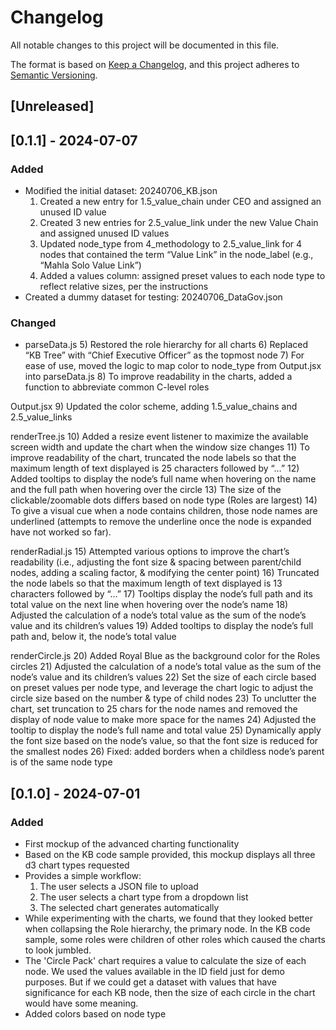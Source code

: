 # Changelog

All notable changes to this project will be documented in this file.

The format is based on [Keep a Changelog](https://keepachangelog.com/en/1.0.0/),
and this project adheres to [Semantic Versioning](https://semver.org/spec/v2.0.0.html).

## [Unreleased]

## [0.1.1] - 2024-07-07

### Added
- Modified the initial dataset: 20240706_KB.json
  1) Created a new entry for 1.5_value_chain under CEO and assigned an unused ID value
  2) Created 3 new entries for 2.5_value_link under the new Value Chain and assigned unused ID values
  3) Updated node_type from 4_methodology to  2.5_value_link for 4 nodes that contained the term “Value Link” in the node_label (e.g., “Mahla Solo  Value Link”)
  4) Added a values column: assigned preset values to each node type to reflect relative sizes, per the instructions 
- Created a dummy dataset for testing: 20240706_DataGov.json

### Changed
- parseData.js
  5)	Restored the role hierarchy for all charts
  6)	Replaced “KB Tree” with “Chief Executive Officer” as the topmost node 
  7)	For ease of use, moved the logic to map color to node_type from Output.jsx into parseData.js
  8)	To improve readability in the charts, added a function to abbreviate common C-level roles

Output.jsx
  9)	Updated the color scheme, adding 1.5_value_chains and 2.5_value_links 

renderTree.js
  10)	Added a resize event listener to maximize the available screen width and update the chart when the window size changes
  11)	To improve readability of the chart, truncated the node labels so that the maximum length of text displayed is 25 characters followed by “…”
  12)	Added tooltips to display the node’s full name when hovering on the name and the full path when hovering over the circle
  13)	The size of the clickable/zoomable dots differs based on node type (Roles are largest)
  14)	To give a visual cue when a node contains children, those node names are underlined (attempts to remove the underline once the node is expanded have not worked so far).

renderRadial.js
  15)	Attempted various options to improve the chart’s readability (i.e., adjusting the font size & spacing between parent/child nodes, adding a scaling factor, & modifying the center point)
  16)	Truncated the node labels so that the maximum length of text displayed is 13 characters followed by “…”
  17)	Tooltips display the node’s full path and its total value on the next line when hovering over the node’s name
  18)	Adjusted the calculation of a node’s total value as the sum of the node’s value and its children’s values 
  19)	Added tooltips to display the node’s full path and, below it, the node’s total value

renderCircle.js
  20)	Added Royal Blue as the background color for the Roles circles
  21)	Adjusted the calculation of a node’s total value as the sum of the node’s value and its children’s values 
  22)	Set the size of each circle based on preset values per node type, and leverage the chart logic to adjust the circle size based on the number & type of child nodes
  23)	To unclutter the chart, set truncation to 25 chars for the node names and removed the display of node value to make more space for the names
  24)	Adjusted the tooltip to display the node’s full name and total value
  25)	Dynamically apply the font size based on the node’s value, so that the font size is reduced for the smallest nodes 
  26)	Fixed: added borders when a childless node’s parent is of the same node type

## [0.1.0] - 2024-07-01

### Added
- First mockup of the advanced charting functionality
- Based on the KB code sample provided, this mockup displays all three d3 chart types requested
- Provides a simple workflow: 
  1) The user selects a JSON file to upload
  2) The user selects a chart type from a dropdown list
  3) The selected chart generates automatically 
- While experimenting with the charts, we found that they looked better when collapsing the Role hierarchy, the primary node.  In the KB code sample, some roles were children of other roles which caused the charts to look jumbled.
- The 'Circle Pack' chart requires a value to calculate the size of each node.  We used the values available in the ID field just for demo purposes.  But if we could get a dataset with values that have significance for each KB node, then the size of each circle in the chart would have some meaning.
- Added colors based on node type 
